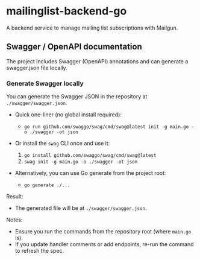 # mailinglist-backend-go
A backend service to manage mailing list subscriptions with Mailgun.

## Swagger / OpenAPI documentation
The project includes Swagger (OpenAPI) annotations and can generate a swagger.json file locally.

### Generate Swagger locally
You can generate the Swagger JSON in the repository at `./swagger/swagger.json`.

- Quick one-liner (no global install required):
  - `go run github.com/swaggo/swag/cmd/swag@latest init -g main.go -o ./swagger -ot json`

- Or install the `swag` CLI once and use it:
  1. `go install github.com/swaggo/swag/cmd/swag@latest`
  2. `swag init -g main.go -o ./swagger -ot json`

- Alternatively, you can use Go generate from the project root:
  - `go generate ./...`

Result:
- The generated file will be at `./swagger/swagger.json`.

Notes:
- Ensure you run the commands from the repository root (where `main.go` is).
- If you update handler comments or add endpoints, re-run the command to refresh the spec.
